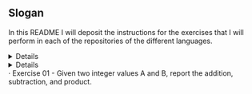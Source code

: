 ## Slogan
In this README I will deposit the instructions for the exercises that I will perform in each of the repositories of the different languages.

<details>01 Exercise guide</details>
         <details><h4>Module 1</h4></details>
                  · Exercise 01
                           - Given two integer values ​​A and B, report the addition, subtraction, and product.
                  

